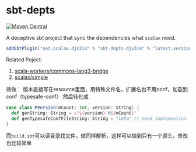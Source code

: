 # sbt-depts

[![Maven Central](https://img.shields.io/maven-central/v/net.scalax.djx314/sbt-depts-djx314-plugins_2.12.svg?label=Maven%20Central)](https://search.maven.org/search?q=g:%22net.scalax.djx314%22%20AND%20a:%22sbt-depts-djx314%22)

A deceptive sbt project that sync the dependencies what `scalax` need.
```sbt
addSbtPlugin("net.scalax.djx314" % "sbt-depts-djx314" % "latest.version")
```
Related Poject:
1. [scala-workers/commons-lang3-bridge](https://github.com/scala-workers/commons-lang3-bridge)
1. [scalax/simple](https://github.com/scalax/simple)

待做：
版本直接写在resource里面，用特殊文件名，扩展名也不用conf，加载到conf（typesafe-conf）
然后转化成
```scala
case class MVersion(mCount: Int, version: String) {
  def genString: String = s"${version}-M${mCount}"
  def genTypesafeConfFileString: String = "info" // need implemention
}
```
而`build.sbt`可以读目录找文件，做同样解析，这样可以做到只有一个源头，修改也比较简单